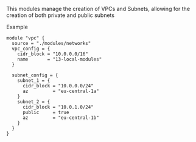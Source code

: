 This modules manage the creation of VPCs and Subnets, allowing for the creation of both private and public subnets

Example 
```
module "vpc" {
  source = "./modules/networks"
  vpc_config = {
    cidr_block = "10.0.0.0/16"
    name       = "13-local-modules"
  }

  subnet_config = {
    subnet_1 = {
      cidr_block = "10.0.0.0/24"
      az         = "eu-central-1a"
    }
    subnet_2 = {
      cidr_block = "10.0.1.0/24"
      public     = true
      az         = "eu-central-1b"
    }
  }
}
```